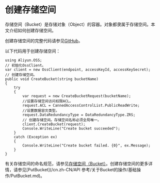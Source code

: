 # 创建存储空间

存储空间（Bucket）是存储对象（Object）的容器。对象都隶属于存储空间。本文介绍如何创建存储空间。

创建存储空间的完整代码请参见[GitHub](https://github.com/aliyun/aliyun-oss-csharp-sdk/blob/master/samples/Samples/CreateBucketSample.cs)。

以下代码用于创建存储空间：

```
using Aliyun.OSS;
// 初始化OssClient。
var client = new OssClient(endpoint, accessKeyId, accessKeySecret);
// 创建存储空间。
public void CreateBucket(string bucketName)
{
    try
    {
        var request = new CreateBucketRequest(bucketName);
        //设置存储空间访问权限ACL。
        request.ACL = CannedAccessControlList.PublicReadWrite;
        //设置数据容灾类型。
        request.DataRedundancyType = DataRedundancyType.ZRS;
        // 创建存储空间。存储空间名称必须全局唯一。
        client.CreateBucket(request);
        Console.WriteLine("Create bucket succeeded");
    }
    catch (Exception ex)
    {
        Console.WriteLine("Create bucket failed. {0}", ex.Message);
    }
}
```

有关存储空间的命名规范，请参见[存储空间（Bucket）](/cn.zh-CN/开发指南/基本概念.md)。创建存储空间的更多详情，请参见[PutBucket](/cn.zh-CN/API 参考/关于Bucket的操作/基础操作/PutBucket.md)。

